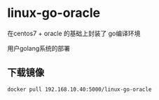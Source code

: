 linux-go-oracle
===============

在centos7 + oracle 的基础上封装了 go编译环境

用户golang系统的部署

## 下载镜像 ##
	docker pull 192.168.10.40:5000/linux-go-oracle
